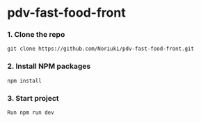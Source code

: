# pdv-fast-food-front

### 1. Clone the repo
```git clone https://github.com/Noriuki/pdv-fast-food-front.git```
### 2. Install NPM packages
``` npm install ```
### 3. Start project
``` Run npm run dev ```